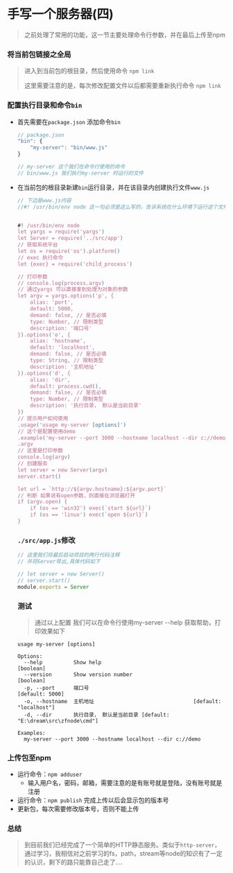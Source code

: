 # 手写一个服务器(四)

> 之前处理了常用的功能，这一节主要处理命令行参数，并在最后上传至npm

### 将当前包链接之全局

> 进入到当前包的根目录，然后使用命令 `npm link `
>
> 这里需要注意的是，每次修改配置文件以后都需要重新执行命令 `npm link`

### 配置执行目录和命令`bin`

- 首先需要在`package.json` 添加命令`bin`

  ```javascript
  // package.json
  "bin": {
      "my-server": "bin/www.js"
  }
  
  // my-server 这个我们在命令行使用的命令
  // bin/www.js 我们执行my-server 时运行的文件
  ```

- 在当前包的根目录新建`bin`运行目录，并在该目录内创建执行文件`www.js`

  ```javascript
  // 下边是www.js内容
  //#! /usr/bin/env node 这一句必须是这么写的，告诉系统在什么环境下运行这个文件
  
  
  #! /usr/bin/env node
  let yargs = require('yargs')
  let Server = require('../src/app')
  // 获取系统平台
  let os = require('os').platform()
  // exec 执行命令
  let {exec} = require('child_process')
  
  // 打印参数
  // console.log(process.argv)
  // 通过yargs 可以直接拿到处理为对象的参数
  let argv = yargs.options('p', {
      alias: 'port',
      default: 5000,
      demand: false, // 是否必填
      type: Number, // 限制类型
      description: '端口号'
  }).options('o', {
      alias: 'hostname',
      default: 'localhost',
      demand: false, // 是否必填
      type: String, // 限制类型
      description: '主机地址'
  }).options('d', {
      alias: 'dir',
      default: process.cwd(), 
      demand: false, // 是否必填
      type: Number, // 限制类型
      description: '执行目录， 默认是当前目录'
  })
  // 提示用户如何使用
  .usage('usage my-server [options]')
  // 这个是配置使用demo
  .example('my-server --port 3000 --hostname localhost --dir c://demo')
  .argv
  // 这里是打印参数
  console.log(argv)
  // 创建服务
  let server = new Server(argv)
  server.start()
  
  let url = `http://${argv.hostname}:${argv.port}`
  // 判断 如果说有open参数，则直接在浏览器打开
  if (argv.open) {
      if (os == 'win32') exec(`start ${url}`)
      if (os == 'linux') exec(`open ${url}`)
  }
  ```

  ###  `./src/app.js`修改

  ```javascript
  // 这里我们将最后启动项目的两行代码注释
  // 并将Server导出,具体代码如下
  
  // let server = new Server()
  // server.start()
  module.exports = Server
  ```

  ### 测试 

  > 通过以上配置 我们可以在命令行使用my-server --help 获取帮助，打印效果如下

  ```
  usage my-server [options]
  
  Options:
    --help          Show help                                            [boolean]
    --version       Show version number                                  [boolean]
    -p, --port      端口号                                         [default: 5000]
    -o, --hostname  主机地址                                [default: "localhost"]
    -d, --dir       执行目录， 默认是当前目录 [default: "E:\dream\src\zfnode\cmd"]
  
  Examples:
    my-server --port 3000 --hostname localhost --dir c://demo
  ```

### 上传包至npm

- 运行命令：`npm adduser`
  - 输入用户名，密码，邮箱，需要注意的是有账号就是登陆，没有账号就是注册
- 运行命令：`npm publish`  完成上传以后会显示包的版本号
- 更新包，每次需要修改版本号，否则不能上传

### 总结

> 到目前我们已经完成了一个简单的HTTP静态服务。类似于`http-server`，通过学习，我相信对之前学习的fs，path，stream等node的知识有了一定的认识，剩下的路只能靠自己走了....